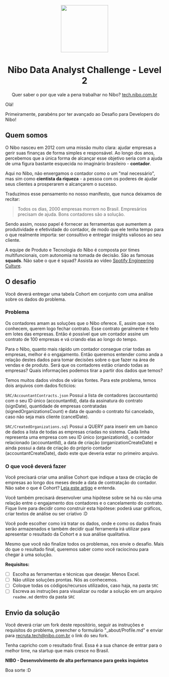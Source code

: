 <p align="center"><img src="https://www.nibo.com.br/logo-nibo.png" width="150" /></p>
<h1 align="center">Nibo Data Analyst Challenge - Level 2</h1>


<p align="center">Quer saber o por que vale a pena trabalhar no Nibo? <a href="https://tech.nibo.com.br">tech.nibo.com.br</a></p>

Olá!

Primeiramente, parabéns por ter avançado ao Desafio para Developers do Nibo! 

## Quem somos
O Nibo nasceu em 2012 com uma missão muito clara: ajudar empresas a gerir suas finanças de forma simples e responsável. Ao longo dos anos, percebemos que a única forma de alcançar esse objetivo seria com a ajuda de uma figura bastante esquecida no imaginário brasileiro - **contador**.

Aqui no Nibo, não enxergamos o contador como o um "mal necessário", mas sim como **cientista da riqueza** - a pessoa com os poderes de ajudar seus clientes a prosperarem e alcançarem o sucesso. 

Traduzimos esse pensamento no nosso manifesto, que nunca deixamos de recitar: 
> Todos os dias, 2000 empresas morrem no Brasil. Empresários precisam de ajuda. Bons contadores são a solução.

Sendo assim, nosso papel é fornecer as ferramentas que aumentem a produtividade e efetividade do contador, de modo que ele tenha tempo para o que realmente importa: ser consultivo e entregar insights valiosos ao seu cliente.

A equipe de Produto e Tecnologia do Nibo é composta por times multifuncionais, com autonomia na tomada de decisão. São as famosas **squads**. Não sabe o que é squad? Assista ao vídeo [Spotify Engineering Culture](https://www.youtube.com/watch?v=hQDblYvY9RY). 

## O desafio
Você deverá entregar uma tabela Cohort em conjunto com uma análise sobre os dados do problema. 

### Problema
Os contadores amam as soluções que o Nibo oferece. E, assim que nos conhecem, querem logo fechar contrato. Esse contrato geralmente é feito em lotes das empresas. Então é possível que um contador assine um contrato de 100 empresas e vá criando elas ao longo do tempo.

Para o Nibo, quanto mais rápido um contador consegue criar todas as empresas, melhor é o engajamento. Então queremos entender como anda a relação destes dados para tomar decisões sobre o que fazer na área de vendas e de produto. Será que os contadores estão criando todas as empresas? Quais informações podemos tirar a partir dos dados que temos?

Temos muitos dados vindos de várias fontes. Para este problema, temos dois arquivos com dados fictícios:

`SRC/AccountantContracts.json` Possui a lista de contadores (accountants) com o seu ID único (accountantId), data da assinatura do contrato (signDate), quantidade de empresas contratadas (signedOrganizationsCount) e data de quando o contrato foi cancelado, caso não seja mais cliente (cancelDate).

`SRC/CreatedOrganizations.sql` Possui a QUERY para inserir em um banco de dados a lista de todas as empresas criadas no sistema. Cada linha representa uma empresa com seu ID único (organizationId), o contador relacionado (accountantId), a data de criação (organizationCreateDate) e ainda possui a data de criação do próprio contador (accountantCreateDate), dado este que deveria estar no primeiro arquivo.   

### O que você deverá fazer
Você precisará criar uma análise Cohort que indique a taxa de criação de empresas ao longo dos meses desde a data de contratação do contador. Não sabe o que é Cohort? [Leia este artigo](https://customersuccessbrasil.com/analise-cohort-um-grande-aliado-da-operacao-de-customer-success/) e entenda.

Você também precisará desenvolver uma hipótese sobre se há ou não uma relação entre o engajamento dos contadores e o cancelamento do contrato. Fique livre para decidir como construir esta hipótese: poderá usar gráficos, criar textos de análise ou ser criativo :D

Você pode escolher como irá tratar os dados, onde e como os dados finais serão armazenados e também decidir qual ferramenta irá utilizar para apresentar o resultado da Cohort e a sua análise qualitativa.

Mesmo que você não finalize todos os problemas, nos envie o desafio. Mais do que o resultado final, queremos saber como você raciocinou para chegar à uma solução.

**Requisitos:**
- [ ] Escolha as ferramentas e técnicas que desejar. Menos Excel.
- [ ] Não utilize soluções prontas. Nós as conhecemos.
- [ ] Coloque todas os códigos/recursos utilizados, caso haja, na pasta `SRC`
- [ ] Escreva as instruções para visualizar ou rodar a solução em um arquivo `readme.md` dentro da pasta `SRC`

## Envio da solução
Você deverá criar um fork deste repositório, seguir as instruções e requisitos do problema, preencher o formulário "_about/Profile.md" e enviar para recruta.tech@nibo.com.br o link do seu fork.

Tenha capricho com o resultado final. Essa é a sua chance de entrar para o melhor time, na startup que mais cresce no Brasil.

**NIBO - Desenvolvimento de alta performance para geeks inquietos**

Boa sorte :D
